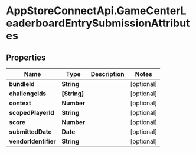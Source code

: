 # AppStoreConnectApi.GameCenterLeaderboardEntrySubmissionAttributes

## Properties

Name | Type | Description | Notes
------------ | ------------- | ------------- | -------------
**bundleId** | **String** |  | [optional] 
**challengeIds** | **[String]** |  | [optional] 
**context** | **Number** |  | [optional] 
**scopedPlayerId** | **String** |  | [optional] 
**score** | **Number** |  | [optional] 
**submittedDate** | **Date** |  | [optional] 
**vendorIdentifier** | **String** |  | [optional] 


